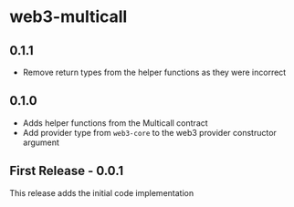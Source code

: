# web3-multicall

## 0.1.1

- Remove return types from the helper functions as they were incorrect

## 0.1.0

- Adds helper functions from the Multicall contract
- Add provider type from `web3-core` to the web3 provider constructor argument

## First Release - 0.0.1

This release adds the initial code implementation
